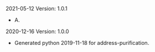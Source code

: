 2021-05-12 Version: 1.0.1
- A.

2020-12-16 Version: 1.0.0
- Generated python 2019-11-18 for address-purification.

